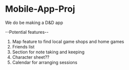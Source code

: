 # Mobile-App-Proj

We do be making a D&D app

--Potential features--
1) Map feature to find local game shops and home games
2) Friends list
3) Section for note taking and keeping
4) Character sheet??
5) Calendar for arranging sessions
